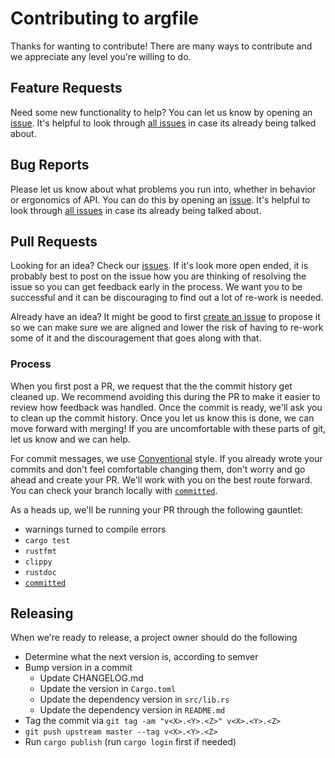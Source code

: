 # Contributing to argfile

Thanks for wanting to contribute! There are many ways to contribute and we
appreciate any level you're willing to do.

## Feature Requests

Need some new functionality to help?  You can let us know by opening an
[issue][new issue]. It's helpful to look through [all issues][all issues] in
case its already being talked about.

## Bug Reports

Please let us know about what problems you run into, whether in behavior or
ergonomics of API.  You can do this by opening an [issue][new issue]. It's
helpful to look through [all issues][all issues] in case its already being
talked about.

## Pull Requests

Looking for an idea? Check our [issues][issues]. If it's look more open ended,
it is probably best to post on the issue how you are thinking of resolving the
issue so you can get feedback early in the process. We want you to be
successful and it can be discouraging to find out a lot of re-work is needed.

Already have an idea?  It might be good to first [create an issue][new issue]
to propose it so we can make sure we are aligned and lower the risk of having
to re-work some of it and the discouragement that goes along with that.

### Process

When you first post a PR, we request that the the commit history get cleaned
up.  We recommend avoiding this during the PR to make it easier to review how
feedback was handled. Once the commit is ready, we'll ask you to clean up the
commit history.  Once you let us know this is done, we can move forward with
merging!  If you are uncomfortable with these parts of git, let us know and we
can help.

For commit messages, we use [Conventional](https://www.conventionalcommits.org)
style.  If you already wrote your commits and don't feel comfortable changing
them, don't worry and go ahead and create your PR.  We'll work with you on the
best route forward. You can check your branch locally with
[`committed`](https://github.com/crate-ci/committed).

As a heads up, we'll be running your PR through the following gauntlet:
- warnings turned to compile errors
- `cargo test`
- `rustfmt`
- `clippy`
- `rustdoc`
- [`committed`](https://github.com/crate-ci/committed)

## Releasing

When we're ready to release, a project owner should do the following
- Determine what the next version is, according to semver
- Bump version in a commit
  - Update CHANGELOG.md
  - Update the version in `Cargo.toml`
  - Update the dependency version in `src/lib.rs`
  - Update the dependency version in `README.md`
- Tag the commit via `git tag -am "v<X>.<Y>.<Z>" v<X>.<Y>.<Z>`
- `git push upstream master --tag v<X>.<Y>.<Z>`
- Run `cargo publish` (run `cargo login` first if needed)

[issues]: https://github.com/rust-cli/argfile/issues
[new issue]: https://github.com/rust-cli/argfile/issues/new
[all issues]: https://github.com/rust-cli/argfile/issues?utf8=%E2%9C%93&q=is%3Aissue
[travis]: https://github.com/rust-cli/argfile/blob/master/.travis.yml
